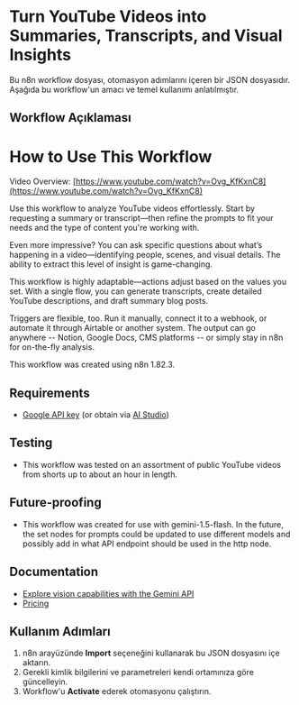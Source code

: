# Turn YouTube Videos into Summaries, Transcripts, and Visual Insights

Bu n8n workflow dosyası, otomasyon adımlarını içeren bir JSON dosyasıdır.
Aşağıda bu workflow'un amacı ve temel kullanımı anlatılmıştır.

## Workflow Açıklaması
# How to Use This Workflow

Video Overview: [https://www.youtube.com/watch?v=Ovg_KfKxnC8](https://www.youtube.com/watch?v=Ovg_KfKxnC8)

Use this workflow to analyze YouTube videos effortlessly. Start by requesting a summary or transcript—then refine the prompts to fit your needs and the type of content you're working with.

Even more impressive? You can ask specific questions about what’s happening in a video—identifying people, scenes, and visual details. The ability to extract this level of insight is game-changing.

This workflow is highly adaptable—actions adjust based on the values you set. With a single flow, you can generate transcripts, create detailed YouTube descriptions, and draft summary blog posts.

Triggers are flexible, too. Run it manually, connect it to a webhook, or automate it through Airtable or another system. The output can go anywhere -- Notion, Google Docs, CMS platforms -- or simply stay in n8n for on-the-fly analysis.

This workflow was created using n8n 1.82.3.

## Requirements
* [Google API key](https://console.developers.google.com/) (or obtain via [AI Studio](https://aistudio.google.com/apikey))

## Testing
* This workflow was tested on an assortment of public YouTube videos from shorts up to about an hour in length.

## Future-proofing
* This workflow was created for use with gemini-1.5-flash. In the future, the set nodes for prompts could be updated to use different models and possibly add in what API endpoint should be used in the http node.

## Documentation
* [Explore vision capabilities with the Gemini API](https://ai.google.dev/gemini-api/docs/vision?lang=python)
* [Pricing](https://ai.google.dev/gemini-api/docs/pricing)

## Kullanım Adımları
1. n8n arayüzünde **Import** seçeneğini kullanarak bu JSON dosyasını içe aktarın.
2. Gerekli kimlik bilgilerini ve parametreleri kendi ortamınıza göre güncelleyin.
3. Workflow'u **Activate** ederek otomasyonu çalıştırın.
